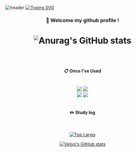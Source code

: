 ![header](https://capsule-render.vercel.app/api?type=waving&color=6994CDEE&text=&animation=twinkling&height=80)
[![Typing SVG](https://readme-typing-svg.demolab.com?font=Alkatra&weight=500&size=45&duration=3500&pause=3&color=6994CDEE&center=false&vCenter=false&multiline=true&repeat=true&width=1000&height=100&lines=Welcome+to+hyolim's+GitHub!👋)](https://git.io/typing-svg)
 
 <div align="center"> 

  
###  :wave: Welcome my github profile !
![Anurag's GitHub stats](https://github-readme-stats.vercel.app/api?username=jeonhyolim&show_icons=true&theme=radical)
==
  
 <br/>
 <br/>
  
####  :clipboard: Once I've Used 
  
 <br/>
  

<img src="https://img.shields.io/badge/HTML5-E34F26?style=for-the-badge&logo=HTML5&logoColor=white">
<img src="https://img.shields.io/badge/CSS3-1572B6?style=for-the-badge&logo=CSS3&logoColor=white"> <br>
<img src="https://img.shields.io/badge/github-181717?style=for-the-badge&logo=github&logoColor=white">
<img src="https://img.shields.io/badge/VSCode-007ACC?style=for-the-badge&logo=VisualStudioCode&logoColor=white">
 
   <br/>
   <br/>
 
#### :pencil2: Study log
 
  <br/>
  
[![Top Langs](https://github-readme-stats.vercel.app/api/top-langs/?username=jeonhyolim&layout=compact)](https://github.com/jeonhyolim/github-readme-stats)
  
[![Velog's GitHub stats](https://velog-readme-stats.vercel.app/api?name=jeonhyolim&color=dark)](https://velog.io/@gyfla1512/posts)
</div>


<!--
**jeonhyolim/jeonhyolim** is a ✨ _special_ ✨ repository because its `README.md` (this file) appears on your GitHub profile.

Here are some ideas to get you started:

- 🔭 I’m currently working on ...
- 🌱 I’m currently learning ...
- 👯 I’m looking to collaborate on ...
- 🤔 I’m looking for help with ...
- 💬 Ask me about ...
- 📫 How to reach me: ...
- 😄 Pronouns: ...
- ⚡ Fun fact: ...
-->
